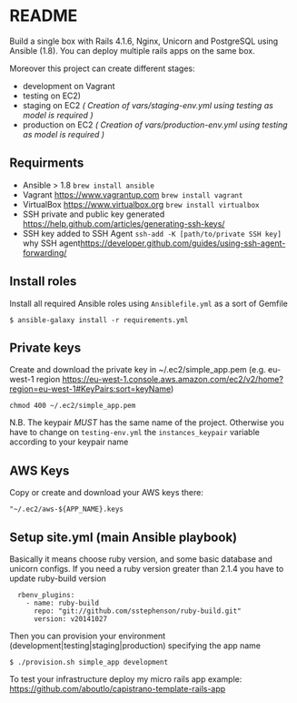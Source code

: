 # README

Build a single box with Rails 4.1.6, Nginx, Unicorn and PostgreSQL using Ansible (1.8).
You can deploy multiple rails apps on the same box.

Moreover this project can create different stages:

- development on Vagrant
- testing on EC2)
- staging on EC2 *( Creation of vars/staging-env.yml using testing as model is required )*
- production on EC2 *( Creation of vars/production-env.yml using testing as model is required )*

## Requirments
- Ansible > 1.8 `brew install ansible`
- Vagrant <https://www.vagrantup.com> `brew install vagrant`
- VirtualBox <https://www.virtualbox.org> `brew install virtualbox`
- SSH private and public key generated <https://help.github.com/articles/generating-ssh-keys/>
- SSH key added to SSH Agent `ssh-add -K [path/to/private SSH key]` why SSH agent<https://developer.github.com/guides/using-ssh-agent-forwarding/>

## Install roles

Install all required Ansible roles using `Ansiblefile.yml` as a sort of Gemfile

    $ ansible-galaxy install -r requirements.yml

## Private keys

Create and download the private key in ~/.ec2/simple_app.pem
(e.g. eu-west-1 region <https://eu-west-1.console.aws.amazon.com/ec2/v2/home?region=eu-west-1#KeyPairs:sort=keyName>)

    chmod 400 ~/.ec2/simple_app.pem

N.B. The keypair *MUST*  has the same name of the project.
Otherwise you have to change on `testing-env.yml` the `instances_keypair` variable according to your keypair name

## AWS Keys
Copy or create and download your AWS keys there:

    "~/.ec2/aws-${APP_NAME}.keys

## Setup site.yml (main Ansible playbook)

Basically it means choose ruby version, and some basic database and unicorn configs.
If you need a ruby version greater than 2.1.4 you have to update ruby-build version

      rbenv_plugins:
        - name: ruby-build
          repo: "git://github.com/sstephenson/ruby-build.git"
          version: v20141027

Then you can provision your environment (development|testing|staging|production) specifying the app name

    $ ./provision.sh simple_app development

To test your infrastructure deploy my micro rails app example: <https://github.com/aboutlo/capistrano-template-rails-app>
